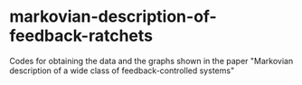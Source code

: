 # markovian-description-of-feedback-ratchets

Codes for obtaining the data and the graphs shown in the paper "Markovian description of a wide class of feedback-controlled systems"
